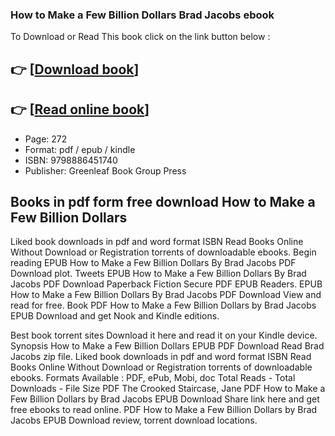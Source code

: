 ### How to Make a Few Billion Dollars Brad Jacobs ebook

To Download or Read This book click on the link button below :

## 👉  [**[Download book](http://filesbooks.info/download.php?group=book&from=github.com&id=696725&lnk=1063 "Download book")**]

## 👉  [**[Read online book](http://filesbooks.info/download.php?group=book&from=github.com&id=696725&lnk=1063 "Read online book")**]


* Page: 272
* Format: pdf / epub / kindle
* ISBN: 9798886451740
* Publisher: Greenleaf Book Group Press



## Books in pdf form free download How to Make a Few Billion Dollars


Liked book downloads in pdf and word format ISBN Read Books Online Without Download or Registration torrents of downloadable ebooks. Begin reading EPUB How to Make a Few Billion Dollars By Brad Jacobs PDF Download plot. Tweets EPUB How to Make a Few Billion Dollars By Brad Jacobs PDF Download Paperback Fiction Secure PDF EPUB Readers. EPUB How to Make a Few Billion Dollars By Brad Jacobs PDF Download View and read for free. Book PDF How to Make a Few Billion Dollars by Brad Jacobs EPUB Download and get Nook and Kindle editions.

Best book torrent sites Download it here and read it on your Kindle device. Synopsis How to Make a Few Billion Dollars EPUB PDF Download Read Brad Jacobs zip file. Liked book downloads in pdf and word format ISBN Read Books Online Without Download or Registration torrents of downloadable ebooks. Formats Available : PDF, ePub, Mobi, doc Total Reads - Total Downloads - File Size PDF The Crooked Staircase, Jane PDF How to Make a Few Billion Dollars by Brad Jacobs EPUB Download Share link here and get free ebooks to read online. PDF How to Make a Few Billion Dollars by Brad Jacobs EPUB Download review, torrent download locations.





